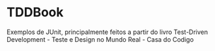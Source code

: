 # TDDBook
Exemplos de JUnit, principalmente feitos a partir do livro Test-Driven Development - Teste e Design no Mundo Real - Casa do Codigo
